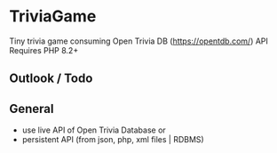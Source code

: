 # TriviaGame
Tiny trivia game consuming Open Trivia DB (https://opentdb.com/) API 
Requires PHP 8.2+


## Outlook / Todo

## General
- use live API of Open Trivia Database or
- persistent API (from json, php, xml files | RDBMS)
